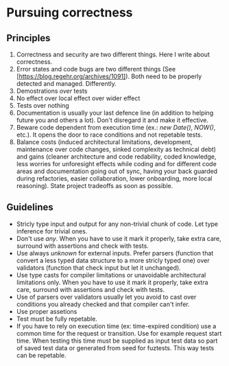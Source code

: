 # Pursuing correctness

## Principles

1) Correctness and security are two different things. Here I write about correctness.
2) Error states and code bugs are two different things (See [https://blog.regehr.org/archives/1091]). Both need to be properly detected and managed. Differently.
3) Demostrations _over_ tests
4) No effect over local effect over wider effect
5) Tests over nothing
6) Documentation is usually your last defence line (in addition to helping future you and others a lot). Don't disregard it and make it effective.
7) Beware code dependent from execution time (ex.: _new Date()_, _NOW()_, etc.). It opens the door to race conditions and not repetable tests.
8) Balance costs (induced architectural limitations, development, maintenance over code changes, sinked complexity as technical debt) and gains (cleaner architecture and code redability, coded knowledge, less worries for unforesight effects while coding and for different code areas and documentation going out of sync, having your back guarded during refactories, easier collaboration, lower onboarding, more local reasoning). State project tradeoffs as soon as possible.

## Guidelines

- Stricly type input and output for any non-trivial chunk of code. Let type inference for trivial ones.
- Don't use _any_. When you have to use it mark it properly, take extra care, surround with assertions and check with tests.
- Use always _unknown_ for external inputs. Prefer parsers (function that convert a less typed data structure to a more stricly typed one) over validators (function that check input but let it unchanged).
- Use type casts for compiler limitations or unavoidable architectural limitations only. When you have to use it mark it properly, take extra care, surround with assertions and check with tests.
- Use of parsers over validators usually let you avoid to cast over conditions you already checked and that compiler can't infer.
- Use proper assetions
- Test must be fully repetable.
- If you have to rely on execution time (ex: time-expired condition) use a common time for the request or transition. Use for example request start time. When testing this time must be supplied as input test data so part of saved test data or generated from seed for fuztests. This way tests can be repetable.
